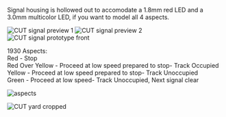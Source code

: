 Signal housing is hollowed out to accomodate a 1.8mm red LED and a 3.0mm multicolor LED, if you want to model all 4 aspects.

![CUT signal preview 1](https://github.com/user-attachments/assets/3a785fec-7e95-4158-a417-0648039fa3b1)
![CUT signal preview 2](https://github.com/user-attachments/assets/1f382e96-0af8-4601-86ca-5b309b230305)
![CUT signal prototype front](https://github.com/user-attachments/assets/2d985a9f-e6b7-45f3-ac5e-6dc524f0e8da)

1930 Aspects:  
Red - Stop  
Red Over Yellow - Proceed at low speed prepared to stop- Track Occupied  
Yellow - Proceed at low speed prepared to stop- Track Unoccupied  
Green - Proceed at low speed- Track Unoccupied, Next signal clear

![aspects](https://github.com/user-attachments/assets/95738161-e142-4008-8f7c-26ff7c7fc521)

![CUT yard cropped](https://github.com/user-attachments/assets/651a5f20-2a4c-4e09-bdde-1dff2b66aa95)
